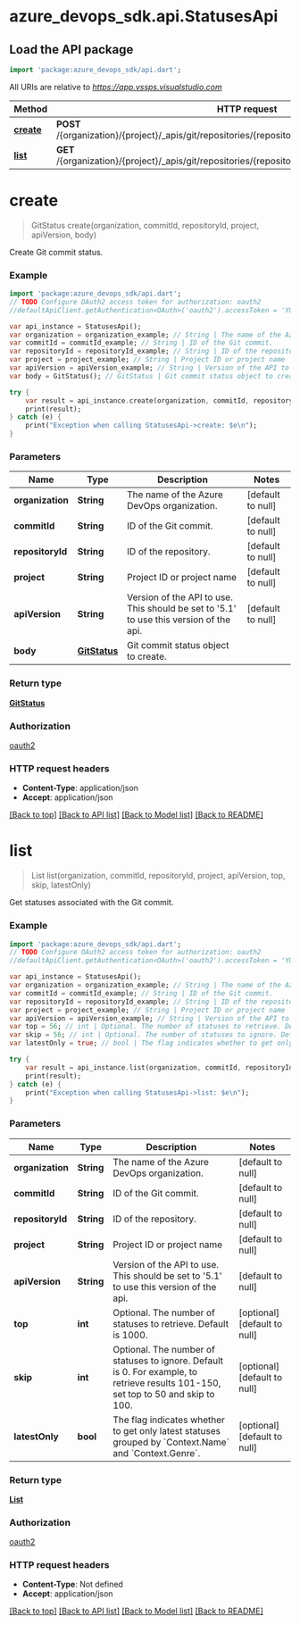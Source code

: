# azure_devops_sdk.api.StatusesApi

## Load the API package
```dart
import 'package:azure_devops_sdk/api.dart';
```

All URIs are relative to *https://app.vssps.visualstudio.com*

Method | HTTP request | Description
------------- | ------------- | -------------
[**create**](StatusesApi.md#create) | **POST** /{organization}/{project}/_apis/git/repositories/{repositoryId}/commits/{commitId}/statuses | 
[**list**](StatusesApi.md#list) | **GET** /{organization}/{project}/_apis/git/repositories/{repositoryId}/commits/{commitId}/statuses | 


# **create**
> GitStatus create(organization, commitId, repositoryId, project, apiVersion, body)



Create Git commit status.

### Example 
```dart
import 'package:azure_devops_sdk/api.dart';
// TODO Configure OAuth2 access token for authorization: oauth2
//defaultApiClient.getAuthentication<OAuth>('oauth2').accessToken = 'YOUR_ACCESS_TOKEN';

var api_instance = StatusesApi();
var organization = organization_example; // String | The name of the Azure DevOps organization.
var commitId = commitId_example; // String | ID of the Git commit.
var repositoryId = repositoryId_example; // String | ID of the repository.
var project = project_example; // String | Project ID or project name
var apiVersion = apiVersion_example; // String | Version of the API to use.  This should be set to '5.1' to use this version of the api.
var body = GitStatus(); // GitStatus | Git commit status object to create.

try { 
    var result = api_instance.create(organization, commitId, repositoryId, project, apiVersion, body);
    print(result);
} catch (e) {
    print("Exception when calling StatusesApi->create: $e\n");
}
```

### Parameters

Name | Type | Description  | Notes
------------- | ------------- | ------------- | -------------
 **organization** | **String**| The name of the Azure DevOps organization. | [default to null]
 **commitId** | **String**| ID of the Git commit. | [default to null]
 **repositoryId** | **String**| ID of the repository. | [default to null]
 **project** | **String**| Project ID or project name | [default to null]
 **apiVersion** | **String**| Version of the API to use.  This should be set to &#39;5.1&#39; to use this version of the api. | [default to null]
 **body** | [**GitStatus**](GitStatus.md)| Git commit status object to create. | 

### Return type

[**GitStatus**](GitStatus.md)

### Authorization

[oauth2](../README.md#oauth2)

### HTTP request headers

 - **Content-Type**: application/json
 - **Accept**: application/json

[[Back to top]](#) [[Back to API list]](../README.md#documentation-for-api-endpoints) [[Back to Model list]](../README.md#documentation-for-models) [[Back to README]](../README.md)

# **list**
> List<GitStatus> list(organization, commitId, repositoryId, project, apiVersion, top, skip, latestOnly)



Get statuses associated with the Git commit.

### Example 
```dart
import 'package:azure_devops_sdk/api.dart';
// TODO Configure OAuth2 access token for authorization: oauth2
//defaultApiClient.getAuthentication<OAuth>('oauth2').accessToken = 'YOUR_ACCESS_TOKEN';

var api_instance = StatusesApi();
var organization = organization_example; // String | The name of the Azure DevOps organization.
var commitId = commitId_example; // String | ID of the Git commit.
var repositoryId = repositoryId_example; // String | ID of the repository.
var project = project_example; // String | Project ID or project name
var apiVersion = apiVersion_example; // String | Version of the API to use.  This should be set to '5.1' to use this version of the api.
var top = 56; // int | Optional. The number of statuses to retrieve. Default is 1000.
var skip = 56; // int | Optional. The number of statuses to ignore. Default is 0. For example, to retrieve results 101-150, set top to 50 and skip to 100.
var latestOnly = true; // bool | The flag indicates whether to get only latest statuses grouped by `Context.Name` and `Context.Genre`.

try { 
    var result = api_instance.list(organization, commitId, repositoryId, project, apiVersion, top, skip, latestOnly);
    print(result);
} catch (e) {
    print("Exception when calling StatusesApi->list: $e\n");
}
```

### Parameters

Name | Type | Description  | Notes
------------- | ------------- | ------------- | -------------
 **organization** | **String**| The name of the Azure DevOps organization. | [default to null]
 **commitId** | **String**| ID of the Git commit. | [default to null]
 **repositoryId** | **String**| ID of the repository. | [default to null]
 **project** | **String**| Project ID or project name | [default to null]
 **apiVersion** | **String**| Version of the API to use.  This should be set to &#39;5.1&#39; to use this version of the api. | [default to null]
 **top** | **int**| Optional. The number of statuses to retrieve. Default is 1000. | [optional] [default to null]
 **skip** | **int**| Optional. The number of statuses to ignore. Default is 0. For example, to retrieve results 101-150, set top to 50 and skip to 100. | [optional] [default to null]
 **latestOnly** | **bool**| The flag indicates whether to get only latest statuses grouped by &#x60;Context.Name&#x60; and &#x60;Context.Genre&#x60;. | [optional] [default to null]

### Return type

[**List<GitStatus>**](GitStatus.md)

### Authorization

[oauth2](../README.md#oauth2)

### HTTP request headers

 - **Content-Type**: Not defined
 - **Accept**: application/json

[[Back to top]](#) [[Back to API list]](../README.md#documentation-for-api-endpoints) [[Back to Model list]](../README.md#documentation-for-models) [[Back to README]](../README.md)

